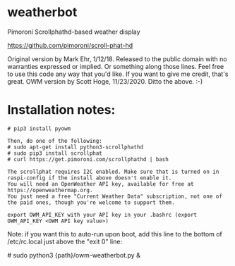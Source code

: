 # weatherbot
Pimoroni Scrollphathd-based weather display

https://github.com/pimoroni/scroll-phat-hd

Original version by Mark Ehr, 1/12/18. Released to the public domain with no warranties expressed or implied. Or something along those lines. Feel free to use
this code any way that you'd like. If you want to give me credit, that's great. 
OWM version by Scott Hoge, 11/23/2020. Ditto the above. :-)

# Installation notes:
	# pip3 install pyowm
    
	Then, do one of the following:
	# sudo apt-get install python3-scrollphathd 
	# sudo pip3 install scrollphat
	# curl https://get.pimoroni.com/scrollphathd | bash
	
	The scrollphat requires I2C enabled. Make sure that is turned on in raspi-config if the install above doesn't enable it.
	You will need an OpenWeather API key, available for free at https://openweathermap.org. 
	You just need a free "Current Weather Data" subscription, not one of the paid ones, though you're welcome to support them.
	
	export OWM_API_KEY with your API key in your .bashrc (export OWM_API_KEY <OWM API key value>)

Note: if you want this to auto-run upon boot, add this line to the bottom of /etc/rc.local just above the "exit 0" line:

\# sudo python3 {path}/owm-weatherbot.py &
